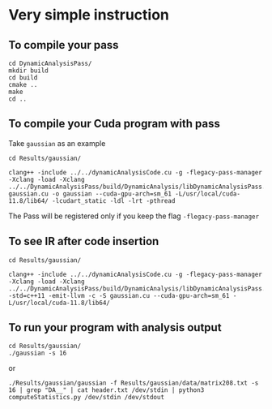 # Very simple instruction

## To compile your pass
```
cd DynamicAnalysisPass/ 
mkdir build
cd build
cmake ..
make
cd ..
```

## To compile your Cuda program with pass
Take `gaussian` as an example
```
cd Results/gaussian/

clang++ -include ../../dynamicAnalysisCode.cu -g -flegacy-pass-manager -Xclang -load -Xclang ../../DynamicAnalysisPass/build/DynamicAnalysis/libDynamicAnalysisPass.so gaussian.cu -o gaussian --cuda-gpu-arch=sm_61 -L/usr/local/cuda-11.8/lib64/ -lcudart_static -ldl -lrt -pthread
```
The Pass will be registered only if you keep the flag `-flegacy-pass-manager`

## To see IR after code insertion

```
cd Results/gaussian/

clang++ -include ../../dynamicAnalysisCode.cu -g -flegacy-pass-manager -Xclang -load -Xclang ../../DynamicAnalysisPass/build/DynamicAnalysis/libDynamicAnalysisPass.so -std=c++11 -emit-llvm -c -S gaussian.cu --cuda-gpu-arch=sm_61 -L/usr/local/cuda-11.8/lib64/
```

## To run your program with analysis output
```
cd Results/gaussian/
./gaussian -s 16
```
or 
```
./Results/gaussian/gaussian -f Results/gaussian/data/matrix208.txt -s 16 | grep "DA__" | cat header.txt /dev/stdin | python3 computeStatistics.py /dev/stdin /dev/stdout
```